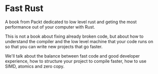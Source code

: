 # Fast Rust

A book from Packt dedicated to low level rust and geting the most performance
out of your computer with Rust.

This is not a book about fixing already broken code, but about how to understand
the compiler and the low level machine that your code runs on so that you
can write new projects that go faster.

We'll talk about the balance between fast code and good developer experience, how
to structure your project to compile faster, how to use SIMD, atomics and zero copy.

